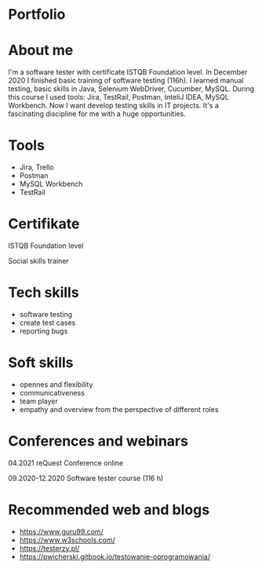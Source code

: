 # Portfolio

# About me
I'm a software tester with certificate ISTQB Foundation level. In December 2020 I finished basic training of software testing (116h). I learned manual testing, basic skills in Java, Selenium WebDriver, Cucumber, MySQL. During this course I used  tools: Jira, TestRail, Postman, InteliJ IDEA, MySQL Workbench.
Now I want develop testing skills in IT projects. It's a fascinating discipline for me with a huge opportunities.

# Tools
* Jira, Trello
* Postman
* MySQL Workbench
* TestRail

# Certifikate
ISTQB Foundation level

Social skills trainer

# Tech skills
* software testing
* create test cases
* reporting bugs

# Soft skills
* opennes and flexibility
* communicativeness
* team player
* empathy and overview from the perspective of different roles 

# Conferences and webinars

04.2021 reQuest Conference online

09.2020-12.2020 Software tester course (116 h)

# Recommended web and blogs
* https://www.guru99.com/
* https://www.w3schools.com/
* https://testerzy.pl/
* https://pwicherski.gitbook.io/testowanie-oprogramowania/
